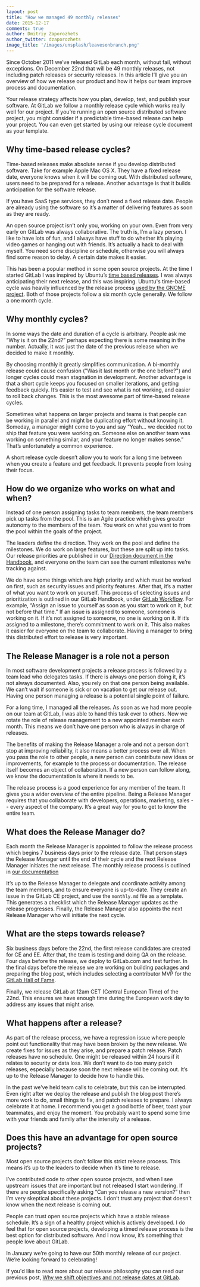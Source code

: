 ```yaml
---
layout: post
title: "How we managed 49 monthly releases"
date: 2015-12-17
comments: true
author: Dmitriy Zaporozhets
author_twitter: dzaporozhets
image_title: '/images/unsplash/leavesonbranch.png'
---
```


Since October 2011 we’ve released GitLab each month, without fail, without exceptions. On December 22nd that will be 49 monthly releases, not including patch releases or security releases. In this article I’ll give you an overview of how we release our product and how it helps our team improve process and documentation.

Your release strategy affects how you plan, develop, test, and publish your software. At GitLab we follow a monthly release cycle which works really well for our project. If you’re running an open source distributed software project, you might consider if a predictable time-based release can help your project. You can even get started by using our release cycle document as your template.

<!-- more -->

## Why time-based release cycles?

Time-based releases make absolute sense if you develop distributed software. Take for example Apple Mac OS X. They have a fixed release date, everyone knows when it will be coming out. With distributed software, users need to be prepared for a release. Another advantage is that it builds anticipation for the software release.

If you have SaaS type services, they don’t need a fixed release date. People are already using the software so it’s a matter of delivering features as soon as they are ready.

An open source project isn’t only you, working on your own. Even from very early on GitLab was always collaborative. The truth is, I’m a lazy person. I like to have lots of fun, and I always have stuff to do whether it’s playing video games or hanging out with friends. It’s actually a hack to deal with myself. You need some discipline or schedule, otherwise you will always find some reason to delay. A certain date makes it easier.

This has been a popular method in some open source projects. At the time I started GitLab I was inspired by Ubuntu’s [time based releases](https://wiki.ubuntu.com/TimeBasedReleases). I was always anticipating their next release, and this was inspiring. Ubuntu's time-based cycle was heavily influenced by the release process [used by the GNOME project](http://live.gnome.org/ReleasePlanning/TimeBased). Both of those projects follow a six month cycle generally. We follow a one month cycle.

## Why monthly cycles?

In some ways the date and duration of a cycle is arbitrary. People ask me “Why is it on the 22nd?” perhaps expecting there is some meaning in the number. Actually, it was just the date of the previous release when we decided to make it monthly.

By choosing monthly it greatly simplifies communication. A bi-monthly release could cause confusion ("Was it last month or the one before?") and longer cycles could mean stagnation in development. Another advantage is that a short cycle keeps you focused on smaller iterations, and getting feedback quickly. It’s easier to test and see what is not working, and easier to roll back changes. This is the most awesome part of time-based release cycles.

Sometimes what happens on larger projects and teams is that people can be working in parallel and might be duplicating effort without knowing it. Someday, a manager might come to you and say “Yeah… we decided not to ship that feature you were working on. Someone else on another team was working on something similar, and your feature no longer makes sense.” That’s unfortunately a common experience.

A short release cycle doesn’t allow you to work for a long time between when you create a feature and get feedback. It prevents people from losing their focus.

## How do we organize who works on what and when?

Instead of one person assigning tasks to team members, the team members pick up tasks from the pool. This is an Agile practice which gives greater autonomy to the members of the team. You work on what you want to from the pool within the goals of the project.

The leaders define the direction. They work on the pool and define the milestones. We do work on large features, but these are split up into tasks. Our release priorities are published in our [Direction document in the Handbook](https://about.gitlab.com/direction/), and everyone on the team can see the current milestones we’re tracking against.

We do have some things which are high priority and which must be worked on first, such as security issues and priority features. After that, it’s a matter of what you want to work on yourself. This process of selecting issues and prioritization is outlined in our GitLab Handbook, under [GitLab Workflow](/handbook/#gitlab-workflow). For example, “Assign an issue to yourself as soon as you start to work on it, but not before that time.” If an issue is assigned to someone, someone is working on it. If it’s not assigned to someone, no one is working on it. If it’s assigned to a milestone, there’s commitment to work on it. This also makes it easier for everyone on the team to collaborate. Having a manager to bring this distributed effort to release is very important.

## The Release Manager is a role not a person

In most software development projects a release process is followed by a team lead who delegates tasks. If there is always one person doing it, it’s not always documented. Also, you rely on that one person being available. We can’t wait if someone is sick or on vacation to get our release out. Having one person managing a release is a potential single point of failure.

For a long time, I managed all the releases. As soon as we had more people on our team at GitLab, I was able to hand this task over to others. Now we rotate the role of release management to a new appointed member each month. This means we don’t have one person who is always in charge of releases.

The benefits of making the Release Manager a role and not a person don’t stop at improving reliability, it also means a better process over all. When you pass the role to other people, a new person can contribute new ideas or improvements, for example to the process or documentation. The release itself becomes an object of collaboration. If a new person can follow along, we know the documentation is where it needs to be.

The release process is a good experience for any member of the team. It gives you a wider overview of the entire pipeline. Being a Release Manager requires that you collaborate with developers, operations, marketing, sales -- every aspect of the company. It’s a great way for you to get to know the entire team.

## What does the Release Manager do?

Each month the Release Manager is appointed to follow the release process which begins 7 business days prior to the release date. That person stays the Release Manager until the end of their cycle and the next Release Manager initiates the next release. The monthly release process is outlined in [our documentation](http://doc.gitlab.com/ce/release/monthly.html)

It’s up to the Release Manager to delegate and coordinate activity among the team members, and to ensure everyone is up-to-date. They create an issue in the GitLab CE project, and use the `monthly.md` file as a template. This generates a checklist which the Release Manager updates as the release progresses. Finally, the Release Manager also appoints the next Release Manager who will initiate the next cycle.

## What are the steps towards release?

Six business days before the 22nd, the first release candidates are created for CE and EE. After that, the team is testing and doing QA on the release. Four days before the release, we deploy to GitLab.com and test further. In the final days before the release we are working on building packages and preparing the blog post, which includes selecting a contributor MVP for the [GitLab Hall of Fame](https://about.gitlab.com/mvp/index.html).

Finally, we release GitLab at 12am CET (Central European Time) of the 22nd. This ensures we have enough time during the European work day to address any issues that might arise.

## What happens after a release?

As part of the release process, we have a regression issue where people point out functionality that may have been broken by the new release. We create fixes for issues as they arise, and prepare a patch release. Patch releases have no schedule. One might be released within 24 hours if it relates to security or data loss. We don’t want to do too many patch releases, especially because soon the next release will be coming out. It’s up to the Release Manager to decide how to handle this.

In the past we’ve held team calls to celebrate, but this can be interrupted. Even right after we deploy the release and publish the blog post there’s more work to do, small things to fix, and patch releases to prepare. I always celebrate it at home. I recommend you get a good bottle of beer, toast your teammates, and enjoy the moment. You probably want to spend some time with your friends and family after the intensity of a release.

## Does this have an advantage for open source projects?

Most open source projects don’t follow this strict release process. This means it’s up to the leaders to decide when it’s time to release.

I’ve contributed code to other open source projects, and when I see upstream issues that are important but not released I start wondering. If there are people specifically asking “Can you release a new version?” then I’m very skeptical about these projects. I don’t trust any project that doesn't know when the next release is coming out.

People can trust open source projects which have a stable release schedule. It’s a sign of a healthy project which is actively developed. I do feel that for open source projects, developing a timed release process is the best option for distributed software. And I now know, it’s something that people love about GitLab.

In January we’re going to have our 50th monthly release of our project. We’re looking forward to celebrating!

If you'd like to read more about our release philosophy you can read our previous post, [Why we shift objectives and not release dates at GitLab](/2015/12/07/why-we-shift-objectives-and-not-release-dates-at-gitlab/).
